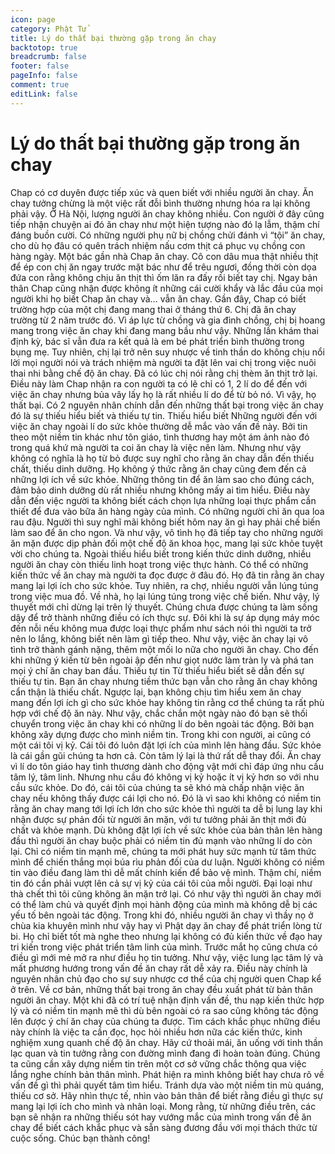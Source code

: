 ```yaml
---
icon: page
category: Phật Tử
title: Lý do thất bại thường gặp trong ăn chay
backtotop: true
breadcrumb: false
footer: false
pageInfo: false
comment: true
editLink: false
---
```


# Lý do thất bại thường gặp trong ăn chay

Chap có cơ duyên được tiếp xúc và quen biết với nhiều người ăn chay. Ăn chay tưởng chừng là một việc rất đỗi bình thường nhưng hóa ra lại không phải vậy. Ở Hà Nội, lượng người ăn chay không nhiều. Con người ở đây cũng tiếp nhận chuyện ai đó ăn chay như một hiện tượng nào đó lạ lẫm, thậm chí đáng buồn cười. Có những người phụ nữ bị chồng chửi đánh vì “tội” ăn chay, cho dù họ đâu có quên trách nhiệm nấu cơm thịt cá phục vụ chồng con hàng ngày. Một bác gần nhà Chap ăn chay. Cô con dâu mua thật nhiều thịt để ép con chị ăn ngay trước mặt bác như để trêu ngươi, đồng thời còn dọa đứa con rằng không chịu ăn thịt thì ốm lăn ra đấy rồi biết tay chị. Ngay bản thân Chap cũng nhận được không ít những cái cười khẩy và lắc đầu của mọi người khi họ biết Chap ăn chay và… vẫn ăn chay.
Gần đây, Chap có biết trường hợp của một chị đang mang thai ở tháng thứ 6. Chị đã ăn chay trường từ 2 năm trước đó. Vì áp lực từ chồng và gia đình chồng, chị bị hoang mang trong việc ăn chay khi đang mang bầu như vậy. Những lần khám thai định kỳ, bác sĩ vẫn đưa ra kết quả là em bé phát triển bình thường trong bụng mẹ. Tuy nhiên, chị lại trở nên suy nhược về tinh thần do không chịu nổi lời mọi người nói và trách nhiệm mà người ta đặt lên vai chị trong việc nuôi thai nhi bằng chế độ ăn chay. Đã có lúc chị nói rằng chị thèm ăn thịt trở lại. Điều này làm Chap nhận ra con người ta có lẽ chỉ có 1, 2 lí do để đến với việc ăn chay nhưng bủa vây lấy họ là rất nhiều lí do để từ bỏ nó. Vì vậy, họ thất bại.
Có 2 nguyên nhân chính dẫn đến những thất bại trong việc ăn chay đó là sự thiếu hiểu biết và thiếu tự tin.
Thiếu hiểu biết
Những người đến với việc ăn chay ngoài lí do sức khỏe thường dễ mắc vào vấn đề này. Bởi tin theo một niềm tin khác như tôn giáo, tình thương hay một ám ảnh nào đó trong quá khứ mà người ta coi ăn chay là việc nên làm. Nhưng như vậy không có nghĩa là họ từ bỏ được suy nghĩ cho rằng ăn chay dẫn đến thiếu chất, thiếu dinh dưỡng. Họ không ý thức rằng ăn chay cũng đem đến cả những lợi ích về sức khỏe. Những thông tin để ăn làm sao cho đúng cách, đảm bảo dinh dưỡng dù rất nhiều nhưng không mấy ai tìm hiểu. Điều này dẫn đến việc người ta không biết cách chọn lựa những loại thực phẩm cần thiết để đưa vào bữa ăn hàng ngày của mình. Có những người chỉ ăn qua loa rau đậu. Người thì suy nghĩ mãi không biết hôm nay ăn gì hay phải chế biến làm sao để ăn cho ngon. Và như vậy, vô tình họ đã tiếp tay cho những người ăn mặn được dịp phản đối một chế độ ăn khoa học, mang lại sức khỏe tuyệt vời cho chúng ta.
Ngoài thiếu hiểu biết trong kiến thức dinh dưỡng, nhiều người ăn chay còn thiếu linh hoạt trong việc thực hành. Có thể có những kiến thức về ăn chay mà người ta đọc được ở đâu đó. Họ đã tin rằng ăn chay mang lại lợi ích cho sức khỏe. Tuy nhiên, ra chợ, nhiều người vẫn lúng túng trong việc mua đồ. Về nhà, họ lại lúng túng trong việc chế biến. Như vậy, lý thuyết mới chỉ dừng lại trên lý thuyết. Chúng chưa được chúng ta làm sống dậy để trở thành những điều có ích thực sự. Đôi khi là sự áp dụng máy móc đến nỗi nếu không mua được loại thực phẩm như sách nói thì người ta trở nên lo lắng, không biết nên làm gì tiếp theo. Như vậy, việc ăn chay lại vô tình trở thành gánh nặng, thêm một mối lo nữa cho người ăn chay. Cho đến khi những ý kiến từ bên ngoài ập đến như giọt nước làm tràn ly và phá tan mọi ý chí ăn chay ban đầu.
Thiếu tự tin
Từ thiếu hiểu biết sẽ dẫn đến sự thiếu tự tin. Bạn ăn chay nhưng tiềm thức bạn vẫn cho rằng ăn chay không cẩn thận là thiếu chất. Ngược lại, bạn không chịu tìm hiểu xem ăn chay mang đến lợi ích gì cho sức khỏe hay không tin rằng cơ thể chúng ta rất phù hợp với chế độ ăn này. Như vậy, chắc chắn một ngày nào đó bạn sẽ thối chuyển trong việc ăn chay khi có những lí do bên ngoài tác động. Bởi bạn không xây dựng được cho mình niềm tin. Trong khi con người, ai cũng có một cái tôi vị kỷ. Cái tôi đó luôn đặt lợi ích của mình lên hàng đầu. Sức khỏe là cái gần gũi chúng ta hơn cả. Còn tâm lý lại là thứ rất dễ thay đổi. Ăn chay vì lí do tôn giáo hay tình thương dành cho động vật mới chỉ đáp ứng nhu cầu tâm lý, tâm linh. Nhưng nhu cầu đó không vị kỷ hoặc ít vị kỷ hơn so với nhu cầu sức khỏe. Do đó, cái tôi của chúng ta sẽ khó mà chấp nhận việc ăn chay nếu không thấy được cái lợi cho nó. Đó là vì sao khi không có niềm tin rằng ăn chay mang tới lợi ích lớn cho sức khỏe thì người ta dễ bị lung lay khi nhận được sự phản đối từ người ăn mặn, với tư tưởng phải ăn thịt mới đủ chất và khỏe mạnh.
Dù không đặt lợi ích về sức khỏe của bản thân lên hàng đầu thì người ăn chay buộc phải có niềm tin đủ mạnh vào những lí do còn lại. Chỉ có niềm tin mạnh mẽ, chúng ta mới phát huy sức mạnh từ tâm thức mình để chiến thắng mọi búa rìu phản đối của dư luận. Người không có niềm tin vào điều đang làm thì dễ mất chính kiến để bảo vệ mình. Thậm chí, niềm tin đó cần phải vượt lên cả sự vị kỷ của cái tôi của mỗi người. Đại loại như thà chết thì tôi cũng không ăn mặn trở lại. Có như vậy thì người ăn chay mới có thể làm chủ và quyết định mọi hành động của mình mà không dễ bị các yếu tố bên ngoài tác động. Trong khi đó, nhiều người ăn chay vì thầy nọ ở chùa kia khuyên mình như vậy hay vì Phật dạy ăn chay để phát triển lòng từ bi. Họ chỉ biết tốt mà nghe theo nhưng lại không có đủ kiến thức về đạo hay tri kiến trong việc phát triển tâm linh của mình. Trước mắt họ cũng chưa có điều gì mới mẻ mở ra như điều họ tin tưởng. Như vậy, việc lung lạc tâm lý và mất phương hướng trong vấn đề ăn chay rất dễ xảy ra. Điều này chính là nguyên nhân chủ đạo cho sự suy nhược cơ thể của chị người quen Chap kể ở trên.
Về cơ bản, những thất bại trong ăn chay đều xuất phát từ bản thân người ăn chay. Một khi đã có trí tuệ nhận định vấn đề, thu nạp kiến thức hợp lý và có niềm tin mạnh mẽ thì dù bên ngoài có ra sao cũng không tác động lên được ý chí ăn chay của chúng ta được. Tìm cách khắc phục những điều này chính là việc ta cần đọc, học hỏi nhiều hơn nữa các kiến thức, kinh nghiệm xung quanh chế độ ăn chay. Hãy cứ thoải mái, ăn uống với tinh thần lạc quan và tin tưởng rằng con đường mình đang đi hoàn toàn đúng. Chúng ta cũng cần xây dựng niềm tin trên một cơ sở vững chắc thông qua việc lắng nghe chính bản thân mình. Phát hiện ra mình không biết hay chưa rõ về vấn đề gì thì phải quyết tâm tìm hiểu. Tránh dựa vào một niềm tin mù quáng, thiếu cơ sở. Hãy nhìn thực tế, nhìn vào bản thân để biết rằng điều gì thực sự mang lại lợi ích cho mình và nhân loại. Mong rằng, từ những điều trên, các bạn sẽ nhận ra những thiếu sót hay vướng mắc của mình trong vấn đề ăn chay để biết cách khắc phục và sẵn sàng đương đầu với mọi thách thức từ cuộc sống. Chúc bạn thành công!
